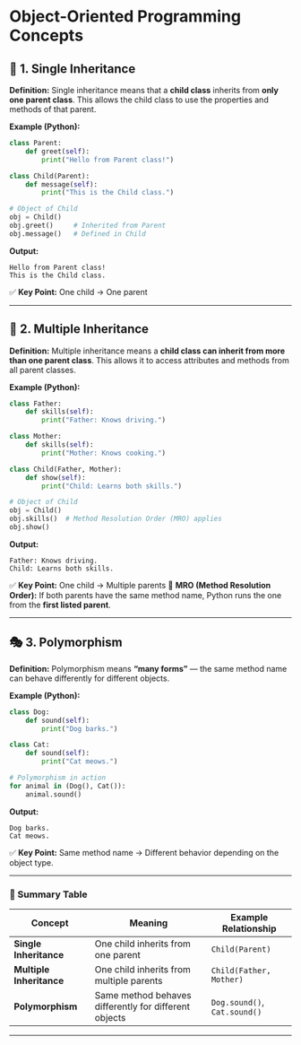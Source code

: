 #  Object-Oriented Programming Concepts

## 🧩 1. Single Inheritance

**Definition:**
Single inheritance means that a **child class** inherits from **only one parent class**.
This allows the child class to use the properties and methods of that parent.

**Example (Python):**

```python
class Parent:
    def greet(self):
        print("Hello from Parent class!")

class Child(Parent):
    def message(self):
        print("This is the Child class.")

# Object of Child
obj = Child()
obj.greet()     # Inherited from Parent
obj.message()   # Defined in Child
```

**Output:**

```
Hello from Parent class!
This is the Child class.
```

✅ **Key Point:** One child → One parent

---

## 🔗 2. Multiple Inheritance

**Definition:**
Multiple inheritance means a **child class can inherit from more than one parent class**.
This allows it to access attributes and methods from all parent classes.

**Example (Python):**

```python
class Father:
    def skills(self):
        print("Father: Knows driving.")

class Mother:
    def skills(self):
        print("Mother: Knows cooking.")

class Child(Father, Mother):
    def show(self):
        print("Child: Learns both skills.")

# Object of Child
obj = Child()
obj.skills()  # Method Resolution Order (MRO) applies
obj.show()
```

**Output:**

```
Father: Knows driving.
Child: Learns both skills.
```

✅ **Key Point:** One child → Multiple parents
🧠 **MRO (Method Resolution Order):**
If both parents have the same method name, Python runs the one from the **first listed parent**.

---

## 🎭 3. Polymorphism

**Definition:**
Polymorphism means **“many forms”** — the same method name can behave differently for different objects.

**Example (Python):**

```python
class Dog:
    def sound(self):
        print("Dog barks.")

class Cat:
    def sound(self):
        print("Cat meows.")

# Polymorphism in action
for animal in (Dog(), Cat()):
    animal.sound()
```

**Output:**

```
Dog barks.
Cat meows.
```

✅ **Key Point:**
Same method name → Different behavior depending on the object type.

---

### 🧾 Summary Table

| Concept                  | Meaning                                               | Example Relationship         |
| ------------------------ | ----------------------------------------------------- | ---------------------------- |
| **Single Inheritance**   | One child inherits from one parent                    | `Child(Parent)`              |
| **Multiple Inheritance** | One child inherits from multiple parents              | `Child(Father, Mother)`      |
| **Polymorphism**         | Same method behaves differently for different objects | `Dog.sound()`, `Cat.sound()` |

---
